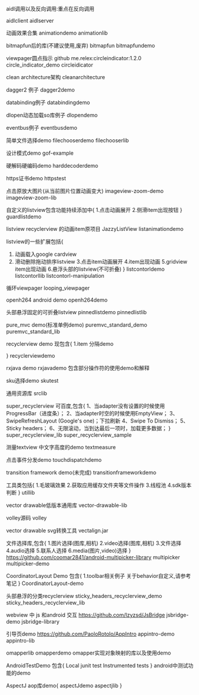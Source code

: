 aidl调用以及反向调用:重点在反向调用

aidlclient
aidlserver

动画效果合集
animationdemo
animationlib

bitmapfun后的库(不建议使用,废弃)
bitmapfun
bitmapfundemo

viewpager圆点指示 github  me.relex:circleindicator:1.2.0
circle_indicator_demo
circleidicator


clean architecture架构
cleanarchitecture

dagger2 例子
dagger2demo

databinding例子
databindingdemo

dlopen动态加载so库例子
dlopendemo

eventbus例子
eventbusdemo

简单文件选择demo
filechooserdemo
filechooserlib

设计模式demo
gof-example

硬解码硬编码demo
harddecoderdemo

https证书demo
httpstest

点击原放大图片(从当前图片位置动画变大)
imageview-zoom-demo
imageview-zoom-lib

自定义的listview包含功能持续添加中{
1.点击动画展开
2.侧滑item出现按钮
}
guardlistdemo

listview recyclerview 的动画item原项目  JazzyListView
listanimationdemo


listview的一些扩展包括{
1. 动画载入google cardview
2. 滑动删除拖动排序listview
3.点击item动画展开
4.item出现动画
5.gridview item出现动画
6.悬浮头部的listview(不可折叠)
}
listcontorldemo
listcontorllib
listcontorl-manipulation


循环viewpager
looping_viewpager

openh264 android demo
openh264demo


头部悬浮固定的可折叠listview
pinnedlistdemo
pinnedlistlib

pure_mvc demo(标准单例demo)
puremvc_standard_demo
puremvc_standard_lib

recyclerview demo 现包含{
1.item 分隔demo

}
recyclerviewdemo


rxjava demo
rxjavademo 
包含部分操作符的使用demo和解释

sku选择demo
skutest

通用资源库
srclib

super_recyclerview 可百度,包含{
1、当adapter没有设置的时候使用ProgressBar（进度条）；
2、当adapter时空的时候使用EmptyView；
3、SwipeRefreshLayout (Google's one)；下拉刷新
4、Swipe To Dismiss；
5、Sticky headers；
6、无限滚动，当到达最后一项时，加载更多数据；
}
super_recyclerview_lib
super_recyclerview_sample

测量textview 中文字高度的demo
textmeasure


点击事件分发demo
touchdispatchdemo

transition framework demo(未完成)
transitionframeworkdemo


工具类包括{
1.毛玻璃效果
2.获取应用缓存文件夹等文件操作
3.线程池
4.sdk版本判断
}
utillib

vector drawable低版本通用库
vector-drawable-lib

volley源码
volley

vector drawable svg转换工具
vectalign.jar


文件选择库,包含{
1.图片选择(图库,相机)
2.video选择(图库,相机)
3.文件选择
4.audio选择
5.联系人选择
6.media(图片,video)选择
}  https://github.com/coomar2841/android-multipicker-library
multipicker
multipicker-demo


CoordinatorLayout Demo 包含{
1.toolbar相关例子    关于behavior自定义,请参考笔记
}
CoordinatorLayout-demo

头部悬浮的分类recyclerview
sticky_headers_recyclerview_demo
sticky_headers_recyclerview_lib

webview 中 js 和android 交互  https://github.com/lzyzsd/JsBridge
jsbridge-demo
jsbridge-library

引导页demo https://github.com/PaoloRotolo/AppIntro
appintro-demo
appintro-lib


omapperlib omapperdemo
omapper实现对象映射的库以及使用demo

AndroidTestDemo 包含{
Local junit test
Instrumented tests
}
android中测试功能的demo

AspectJ aop库demo{
    aspectJdemo
    aspectjlib
}